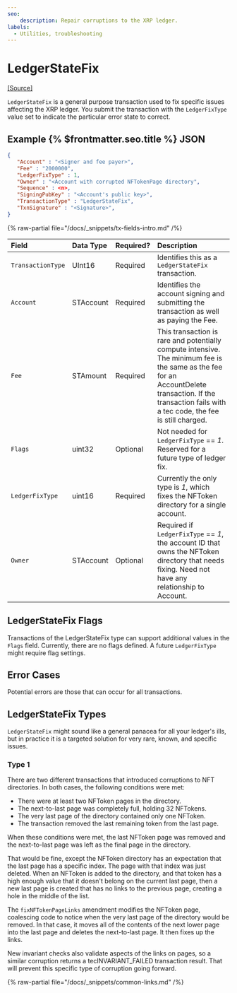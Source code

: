 ```yaml
---
seo:
    description: Repair corruptions to the XRP ledger.
labels:
  - Utilities, troubleshooting
---
```

# LedgerStateFix
[[Source]](https://github.com/XRPLF/rippled/blob/master/src/xrpld/app/tx/detail/LedgerStateFix.cpp "Source")


`LedgerStateFix` is a general purpose transaction used to fix specific issues affecting the XRP ledger. You submit the transaction with the `LedgerFixType` value set to indicate the particular  error state to correct.

## Example {% $frontmatter.seo.title %} JSON

```json
{
   "Account" : "<Signer and fee payer>",
   "Fee" : "2000000",
   "LedgerFixType" : 1,
   "Owner" : "<Account with corrupted NFTokenPage directory",
   "Sequence" : <n>,
   "SigningPubKey" : "<Account's public key>",
   "TransactionType" : "LedgerStateFix",
   "TxnSignature" : "<Signature>",
}
```

{% raw-partial file="/docs/_snippets/tx-fields-intro.md" /%}

| Field | Data Type  | Required? | Description |
|:------|:-----------|:----------|:------------|
| `TransactionType` | UInt16 | Required | Identifies this as a `LedgerStateFix` transaction. |
| `Account` | STAccount | Required | Identifies the account signing and submitting the transaction as well as paying the Fee. |
| `Fee` | STAmount | Required | This transaction is rare and potentially compute intensive. The minimum fee is the same as the fee for an AccountDelete transaction. If the transaction fails with a tec code, the fee is still charged. |
| `Flags` | uint32 | Optional | Not needed for `LedgerFixType` == _1_. Reserved for a future type of ledger fix. |
| `LedgerFixType` | uint16 | Required | Currently the only type is _1_, which fixes the NFToken directory for a single account. |
| `Owner` | STAccount | Optional | Required if `LedgerFixType` == _1_, the account ID that owns the NFToken directory that needs fixing. Need not have any relationship to Account. |

## LedgerStateFix Flags

Transactions of the LedgerStateFix type can support additional values in the `Flags` field. Currently, there are no flags defined. A future `LedgerFixType` might require flag settings.

## Error Cases

Potential errors are those that can occur for all transactions.

## LedgerStateFix Types

`LedgerStateFix` might sound like a general panacea for all your ledger's ills, but in practice it is a targeted solution for very rare, known, and specific issues.

### Type 1

There are two different transactions that introduced corruptions to NFT directories. In both cases, the following conditions were met:

- There were at least two NFToken pages in the directory.
- The next-to-last page was completely full, holding 32 NFTokens.
- The very last page of the directory contained only one NFToken.
- The transaction removed the last remaining token from the last page.

When these conditions were met, the last NFToken page was removed and the next-to-last page was left as the final page in the directory.

That would be fine, except the NFToken directory has an expectation that the last page has a specific index. The page with that index was just deleted. When an NFToken is added to the directory, and that token has a high enough value that it doesn't belong on the current last page, then a new last page is created that has no links to the previous page, creating a hole in the middle of the list.

The `fixNFTokenPageLinks` amendment modifies the NFToken page, coalescing code to notice when the very last page of the directory would be removed. In that case, it moves all of the contents of the next lower page into the last page and deletes the next-to-last page. It then fixes up the links.

New invariant checks also validate aspects of the links on pages, so a similar corruption returns a tecINVARIANT_FAILED transaction result. That will prevent this specific type of corruption going forward.

{% raw-partial file="/docs/_snippets/common-links.md" /%}
